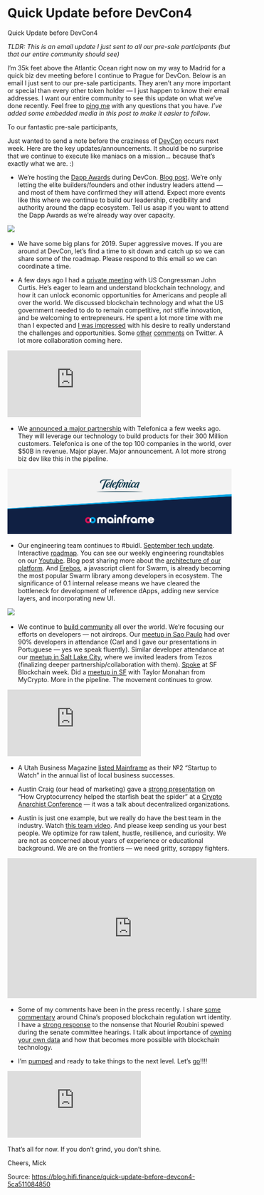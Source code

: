 
# Quick Update before DevCon4

Quick Update before DevCon4

*TLDR: This is an email update I just sent to all our pre-sale participants (but that our entire community should see)*

I’m 35k feet above the Atlantic Ocean right now on my way to Madrid for a quick biz dev meeting before I continue to Prague for DevCon. Below is an email I just sent to our pre-sale participants. They aren’t any more important or special than every other token holder — I just happen to know their email addresses. I want our entire community to see this update on what we’ve done recently. Feel free to [ping me](https://twitter.com/mickhagen) with any questions that you have. *I’ve added some embedded media in this post to make it easier to follow*.

To our fantastic pre-sale participants,

Just wanted to send a note before the craziness of [DevCon](https://devcon4.ethereum.org/) occurs next week. Here are the key updates/announcements. It should be no surprise that we continue to execute like maniacs on a mission… because that’s exactly what we are. :)

* We’re hosting the [Dapp Awards](https://da18.mainframe.com/) during DevCon. [Blog post](https://blog.mainframe.com/announcing-the-dapp-awards-5664a7368c90). We’re only letting the elite builders/founders and other industry leaders attend — and most of them have confirmed they will attend. Expect more events like this where we continue to build our leadership, credibility and authority around the dapp ecosystem. Tell us asap if you want to attend the Dapp Awards as we’re already way over capacity.

![](../images/2018-10-29_quick-update-before-devcon4/1_ShAA5glhREviCYhClcdB-g.png)

* We have some big plans for 2019. Super aggressive moves. If you are around at DevCon, let’s find a time to sit down and catch up so we can share some of the roadmap. Please respond to this email so we can coordinate a time.

* A few days ago I had a [private meeting](https://twitter.com/Mainframe_HQ/status/1055909970871492610) with US Congressman John Curtis. He’s eager to learn and understand blockchain technology, and how it can unlock economic opportunities for Americans and people all over the world. We discussed blockchain technology and what the US government needed to do to remain competitive, *not* stifle innovation, and be welcoming to entrepreneurs. He spent a lot more time with me than I expected and [I was impressed](https://twitter.com/mickhagen/status/1055923163299606528) with his desire to really understand the challenges and opportunities. Some [other](https://twitter.com/mickhagen/status/1055999049654910976) [comments](https://twitter.com/mickhagen/status/1056063473220648962) on Twitter. A lot more collaboration coming here.

<iframe src="https://medium.com/media/63ace5ad4bdd6c0fec670aeec1bf3221" frameborder=0></iframe>

* We [announced a major partnership](https://blog.mainframe.com/mainframe-partners-with-telef%C3%B3nicas-innovation-arm-644bf9580046) with Telefonica a few weeks ago. They will leverage our technology to build products for their 300 Million customers. Telefonica is one of the top 100 companies in the world, over $50B in revenue. Major player. Major announcement. A lot more strong biz dev like this in the pipeline.

![](../images/2018-10-29_quick-update-before-devcon4/1_l7ptP_e1VuXToSLy3zXh1Q.png)

* Our engineering team continues to #buidl. [September tech update](https://blog.mainframe.com/mainframe-product-update-september-207bc2b1cb14). Interactive [roadmap](https://mainframe.com/roadmap/). You can see our weekly engineering roundtables on our [Youtube](https://www.youtube.com/channel/UCOhQaYVAUypRWHucouG3Sjg/videos). Blog post sharing more about the [architecture of our platform](https://blog.mainframe.com/building-the-mainframe-platform-b0b775ee4981). And [Erebos](https://blog.mainframe.com/introducing-erebos-a-javascript-client-and-cli-for-swarm-356a59595916), a javascript client for Swarm, is already becoming the most popular Swarm library among developers in ecosystem. The significance of 0.1 internal release means we have cleared the bottleneck for development of reference dApps, adding new service layers, and incorporating new UI.

![](../images/2018-10-29_quick-update-before-devcon4/1_MXY2-DEdEDD79coRYLxcEA.png)

* We continue to [build community](https://blog.mainframe.com/kickstarting-developer-meetups-and-other-events-f268c7ce41d6) all over the world. We’re focusing our efforts on developers — not airdrops. Our [meetup in Sao Paulo](https://twitter.com/Mainframe_HQ/status/1052598018002698241) had over 90% developers in attendance (Carl and I gave our presentations in Portuguese — yes we speak fluently). Similar developer attendance at our [meetup in Salt Lake City](https://twitter.com/shmula/status/1055277998536974336), where we invited leaders from Tezos (finalizing deeper partnership/collaboration with them). [Spoke](https://twitter.com/Mainframe_HQ/status/1049469174488027136) at SF Blockchain week. Did a [meetup in SF](https://twitter.com/Mainframe_HQ/status/1049716137074651136) with Taylor Monahan from MyCrypto. More in the pipeline. The movement continues to grow.

<iframe src="https://medium.com/media/184ee49161187a5e68ddbd835e3558c8" frameborder=0></iframe>

* A Utah Business Magazine [listed Mainframe](https://utahvalley360.com/2018/10/11/uv50-startups-to-watch-no-2-mainframe/) as their №2 “Startup to Watch” in the annual list of local business successes.

* Austin Craig (our head of marketing) gave a [strong presentation](https://www.youtube.com/watch?v=7q2r4LJ414c&t=1136s) on “How Cryptocurrency helped the starfish beat the spider” at a [Crypto Anarchist Conference](https://neworder.hcpp.cz/) — it was a talk about decentralized organizations.

* Austin is just one example, but we really do have the best team in the industry. Watch [this team video](https://www.youtube.com/watch?v=EAWkjEGQoI4). And please keep sending us your best people. We optimize for raw talent, hustle, resilience, and curiosity. We are not as concerned about years of experience or educational background. We are on the frontiers — we need gritty, scrappy fighters.

<center><iframe width="560" height="315" src="https://www.youtube.com/embed/EAWkjEGQoI4" frameborder="0" allowfullscreen></iframe></center>

* Some of my comments have been in the press recently. I share [some commentary](https://www.blockasia.io/mainframe-the-chinese-regulators-are-still-grasping-the-philosophy-of-blockchain/) around China’s proposed blockchain regulation wrt identity. I have a [strong response](https://blocktribune.com/nouriel-roubini-slams-blockchain-and-crypto-before-senate-industry-reacts/) to the nonsense that Nouriel Roubini spewed during the senate committee hearings. I talk about importance of [owning your own data](https://www.marketwatch.com/story/americans-data-is-worth-billions-and-you-soon-might-be-able-to-get-a-cut-of-it-2018-10-09) and how that becomes more possible with blockchain technology.

* I’m [pumped](https://twitter.com/mickhagen/status/1053390451825209344) and ready to take things to the next level. Let’s [go](https://media.giphy.com/media/KpKayhnOiSw4o/giphy.gif)!!!!

<iframe src="https://medium.com/media/1d2ffe3c17f624371039e41ee16491ca" frameborder=0></iframe>

That’s all for now. If you don’t grind, you don’t shine.

Cheers,
Mick


Source: https://blog.hifi.finance/quick-update-before-devcon4-5ca511084850
